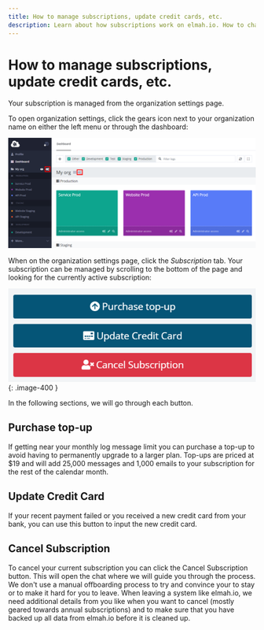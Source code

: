 ```yaml
---
title: How to manage subscriptions, update credit cards, etc.
description: Learn about how subscriptions work on elmah.io. How to change plan, update credit card, purchase top-up, cancel the subscription, and more.
---
```


# How to manage subscriptions, update credit cards, etc.

Your subscription is managed from the organization settings page.

To open organization settings, click the gears icon next to your organization name on either the left menu or through the dashboard:

![Organization settings](images/organization-settings.png)

When on the organization settings page, click the _Subscription_ tab. Your subscription can be managed by scrolling to the bottom of the page and looking for the currently active subscription:

![Manage subscription](images/manage-subscription.png){: .image-400 }

In the following sections, we will go through each button.

## Purchase top-up

If getting near your monthly log message limit you can purchase a top-up to avoid having to permanently upgrade to a larger plan. Top-ups are priced at $19 and will add 25,000 messages and 1,000 emails to your subscription for the rest of the calendar month.

## Update Credit Card

If your recent payment failed or you received a new credit card from your bank, you can use this button to input the new credit card.

## Cancel Subscription

To cancel your current subscription you can click the Cancel Subscription button. This will open the chat where we will guide you through the process. We don't use a manual offboarding process to try and convince your to stay or to make it hard for you to leave. When leaving a system like elmah.io, we need additional details from you like when you want to cancel (mostly geared towards annual subscriptions) and to make sure that you have backed up all data from elmah.io before it is cleaned up.